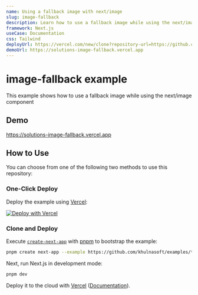 ```yaml
---
name: Using a fallback image with next/image
slug: image-fallback
description: Learn how to use a fallback image while using the next/image component.
framework: Next.js
useCase: Documentation
css: Tailwind
deployUrl: https://vercel.com/new/clone?repository-url=https://github.com/khulnasoft/examples/tree/main/solutions/image-fallback&project-name=image-fallback&repository-name=image-fallback
demoUrl: https://solutions-image-fallback.vercel.app
---
```


# image-fallback example

This example shows how to use a fallback image while using the next/image component

## Demo

https://solutions-image-fallback.vercel.app

## How to Use

You can choose from one of the following two methods to use this repository:

### One-Click Deploy

Deploy the example using [Vercel](https://vercel.com?utm_source=github&utm_medium=readme&utm_campaign=vercel-examples):

[![Deploy with Vercel](https://vercel.com/button)](https://vercel.com/new/clone?repository-url=https://github.com/khulnasoft/examples/tree/main/solutions/image-fallback&project-name=image-fallback&repository-name=image-fallback)

### Clone and Deploy

Execute [`create-next-app`](https://github.com/khulnasoft/next.js/tree/canary/packages/create-next-app) with [pnpm](https://pnpm.io/installation) to bootstrap the example:

```bash
pnpm create next-app --example https://github.com/khulnasoft/examples/tree/main/solutions/image-fallback
```

Next, run Next.js in development mode:

```bash
pnpm dev
```

Deploy it to the cloud with [Vercel](https://vercel.com/new?utm_source=github&utm_medium=readme&utm_campaign=edge-middleware-eap) ([Documentation](https://nextjs.org/docs/deployment)).
